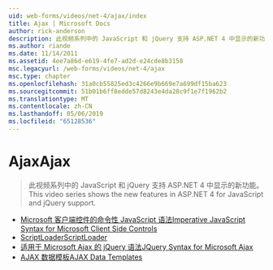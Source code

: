 ```yaml
---
uid: web-forms/videos/net-4/ajax/index
title: Ajax | Microsoft Docs
author: rick-anderson
description: 此视频系列中的 JavaScript 和 jQuery 支持 ASP.NET 4 中显示的新功能。
ms.author: riande
ms.date: 11/14/2011
ms.assetid: 4ee7a86d-e619-4fe7-ad2d-e24cde8b3158
msc.legacyurl: /web-forms/videos/net-4/ajax
msc.type: chapter
ms.openlocfilehash: 31a0cb55825ed3c4266e9b669e7a699df15ba623
ms.sourcegitcommit: 51b01b6ff8edde57d8243e4da28c9f1e7f1962b2
ms.translationtype: MT
ms.contentlocale: zh-CN
ms.lasthandoff: 05/06/2019
ms.locfileid: "65128536"
---
```

# <a name="ajax"></a><span data-ttu-id="c562a-103">Ajax</span><span class="sxs-lookup"><span data-stu-id="c562a-103">Ajax</span></span>

> <span data-ttu-id="c562a-104">此视频系列中的 JavaScript 和 jQuery 支持 ASP.NET 4 中显示的新功能。</span><span class="sxs-lookup"><span data-stu-id="c562a-104">This video series shows the new features in ASP.NET 4 for JavaScript and jQuery support.</span></span>

- [<span data-ttu-id="c562a-105">Microsoft 客户端控件的命令性 JavaScript 语法</span><span class="sxs-lookup"><span data-stu-id="c562a-105">Imperative JavaScript Syntax for Microsoft Client Side Controls</span></span>](aspnet-4-quick-hit-imperative-javascript-syntax-for-microsoft-client-side-controls.md)
- [<span data-ttu-id="c562a-106">ScriptLoader</span><span class="sxs-lookup"><span data-stu-id="c562a-106">ScriptLoader</span></span>](aspnet-4-quick-hit-the-scriptloader.md)
- [<span data-ttu-id="c562a-107">适用于 Microsoft Ajax 的 jQuery 语法</span><span class="sxs-lookup"><span data-stu-id="c562a-107">JQuery Syntax for Microsoft Ajax</span></span>](aspnet-4-quick-hit-jquery-syntax-for-microsoft-ajax.md)
- [<span data-ttu-id="c562a-108">AJAX 数据模板</span><span class="sxs-lookup"><span data-stu-id="c562a-108">AJAX Data Templates</span></span>](aspnet-4-quick-hit-ajax-data-templates.md)

